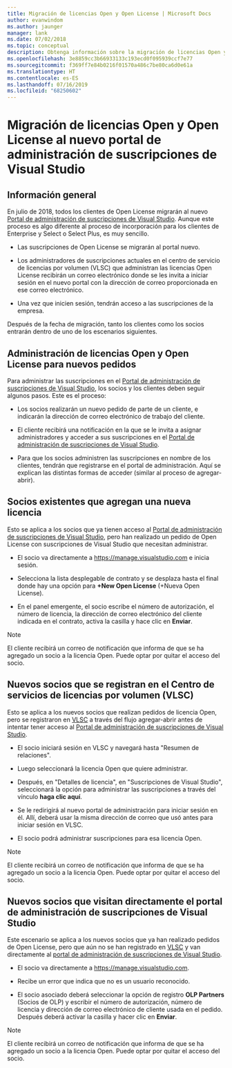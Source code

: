 ```yaml
---
title: Migración de licencias Open y Open License | Microsoft Docs
author: evanwindom
ms.author: jaunger
manager: lank
ms.date: 07/02/2018
ms.topic: conceptual
description: Obtenga información sobre la migración de licencias Open y Open License al portal de administración de suscripciones de Visual Studio.
ms.openlocfilehash: 3e8859cc3b66933133c193ecd0f095939ccf7e77
ms.sourcegitcommit: f369ff7e84b0216f01570a486c7be80ca6d0e61a
ms.translationtype: HT
ms.contentlocale: es-ES
ms.lasthandoff: 07/16/2019
ms.locfileid: "68250602"
---
```

# <a name="open-and-open-license-migration-to-the-new-visual-studio-subscriptions-administration-portal"></a>Migración de licencias Open y Open License al nuevo portal de administración de suscripciones de Visual Studio

## <a name="overview"></a>Información general

En julio de 2018, todos los clientes de Open License migrarán al nuevo [Portal de administración de suscripciones de Visual Studio](https://manage.visualstudio.com). Aunque este proceso es algo diferente al proceso de incorporación para los clientes de Enterprise y Select o Select Plus, es muy sencillo.

- Las suscripciones de Open License se migrarán al portal nuevo.

- Los administradores de suscripciones actuales en el centro de servicio de licencias por volumen (VLSC) que administran las licencias Open License recibirán un correo electrónico donde se les invita a iniciar sesión en el nuevo portal con la dirección de correo proporcionada en ese correo electrónico.

- Una vez que inicien sesión, tendrán acceso a las suscripciones de la empresa.

Después de la fecha de migración, tanto los clientes como los socios entrarán dentro de uno de los escenarios siguientes.

## <a name="open-and-open-license-management-for-new-orders"></a>Administración de licencias Open y Open License para nuevos pedidos

Para administrar las suscripciones en el [Portal de administración de suscripciones de Visual Studio](https://manage.visualstudio.com), los socios y los clientes deben seguir algunos pasos. Este es el proceso:

- Los socios realizarán un nuevo pedido de parte de un cliente, e indicarán la dirección de correo electrónico de trabajo del cliente.

- El cliente recibirá una notificación en la que se le invita a asignar administradores y acceder a sus suscripciones en el [Portal de administración de suscripciones de Visual Studio](https://manage.visualstudio.com).

- Para que los socios administren las suscripciones en nombre de los clientes, tendrán que registrarse en el portal de administración. Aquí se explican las distintas formas de acceder (similar al proceso de agregar-abrir).

## <a name="existing-partners-adding-a-new-license"></a>Socios existentes que agregan una nueva licencia

Esto se aplica a los socios que ya tienen acceso al [Portal de administración de suscripciones de Visual Studio](https://manage.visualstudio.com), pero han realizado un pedido de Open License con suscripciones de Visual Studio que necesitan administrar.

- El socio va directamente a https://manage.visualstudio.com e inicia sesión.

- Selecciona la lista desplegable de contrato y se desplaza hasta el final donde hay una opción para **+New Open License** (+Nueva Open License).

- En el panel emergente, el socio escribe el número de autorización, el número de licencia, la dirección de correo electrónico del cliente indicada en el contrato, activa la casilla y hace clic en **Enviar**.

> [!NOTE]
> El cliente recibirá un correo de notificación que informa de que se ha agregado un socio a la licencia Open. Puede optar por quitar el acceso del socio.

## <a name="new-partners-who-register-on-the-volume-licensing-service-center-vlsc"></a>Nuevos socios que se registran en el Centro de servicios de licencias por volumen (VLSC)

Esto se aplica a los nuevos socios que realizan pedidos de licencia Open, pero se registraron en [VLSC](https://www.microsoft.com/Licensing/servicecenter/default.aspx) a través del flujo agregar-abrir antes de intentar tener acceso al [Portal de administración de suscripciones de Visual Studio](https://manage.visualstudio.com).

- El socio iniciará sesión en VLSC y navegará hasta "Resumen de relaciones".

- Luego seleccionará la licencia Open que quiere administrar.

- Después, en "Detalles de licencia", en "Suscripciones de Visual Studio", seleccionará la opción para administrar las suscripciones a través del vínculo **haga clic aquí**.

- Se le redirigirá al nuevo portal de administración para iniciar sesión en él. Allí, deberá usar la misma dirección de correo que usó antes para iniciar sesión en VLSC.

- El socio podrá administrar suscripciones para esa licencia Open.

> [!NOTE]
> El cliente recibirá un correo de notificación que informa de que se ha agregado un socio a la licencia Open. Puede optar por quitar el acceso del socio.

## <a name="new-partners-visiting-the-visual-studio-subscriptions-administration-portal--directly"></a>Nuevos socios que visitan directamente el portal de administración de suscripciones de Visual Studio

Este escenario se aplica a los nuevos socios que ya han realizado pedidos de Open License, pero que aún no se han registrado en [VLSC](https://www.microsoft.com/Licensing/servicecenter/default.aspx) y van directamente al [portal de administración de suscripciones de Visual Studio](https://manage.visualstudio.com).

- El socio va directamente a https://manage.visualstudio.com.

- Recibe un error que indica que no es un usuario reconocido.

- El socio asociado deberá seleccionar la opción de registro **OLP Partners** (Socios de OLP) y escribir el número de autorización, número de licencia y dirección de correo electrónico de cliente usada en el pedido. Después deberá activar la casilla y hacer clic en **Enviar**.

> [!NOTE]
> El cliente recibirá un correo de notificación que informa de que se ha agregado un socio a la licencia Open. Puede optar por quitar el acceso del socio.
